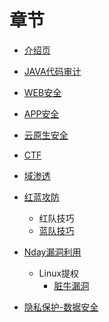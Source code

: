 # 章节

* [介绍页](README.md)
* [JAVA代码审计]()
* [WEB安全]()
* [APP安全]()
* [云原生安全]()
* [CTF]()
* [域渗透]()
* [红蓝攻防](HW/HW.md)
  * 红队技巧
  * [蓝队技巧](HW/Blueteam.md)

* [Nday漏洞利用](Nday/Nday.md)
  * Linux提权
    * [脏牛漏洞](Nday/dirtycow.md)
* [隐私保护-数据安全]()

